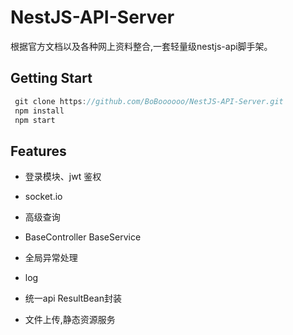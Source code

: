 # NestJS-API-Server

根据官方文档以及各种网上资料整合,一套轻量级nestjs-api脚手架。

## Getting Start
``` javascript
 git clone https://github.com/BoBoooooo/NestJS-API-Server.git
 npm install 
 npm start
```
## Features

* 登录模块、jwt 鉴权

* socket.io 

* 高级查询

* BaseController BaseService

* 全局异常处理

* log

* 统一api ResultBean封装

* 文件上传,静态资源服务
